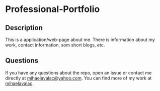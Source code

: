 # Professional-Portfolio

## Description

This is a application/web-page about me. There is information about my work, contact information, som short blogs,  etc.

## Questions

If you have any questions about the repo, open an issue or contact me directly at mihaelavalac@yahoo.com. You can find more of my work at [mihaelavalac](https://github.com/mihaelavalac/).

